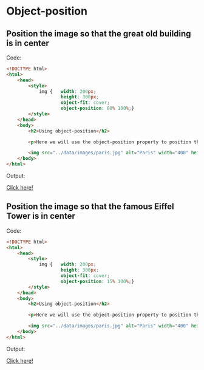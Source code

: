 # Object-position

## Position the image so that the great old building is in center

Code: 

```html
<!DOCTYPE html>
<html>
    <head>
        <style>
            img {   width: 200px;
                    height: 300px;
                    object-fit: cover;
                    object-position: 80% 100%;}
        </style>
    </head>
    <body>
        <h2>Using object-position</h2>

        <p>Here we will use the object-position property to position the image so that the great old building is in center:</p>

        <img src="../data/images/paris.jpg" alt="Paris" width="400" height="300">
    </body>
</html>
```

Output:

[Click here!](./Object-position/Example_1.html)

## Position the image so that the famous Eiffel Tower is in center

Code: 

```html
<!DOCTYPE html>
<html>
    <head>
        <style>
            img {   width: 200px;
                    height: 300px;
                    object-fit: cover;
                    object-position: 15% 100%;}
        </style>
    </head>
    <body>
        <h2>Using object-position</h2>

        <p>Here we will use the object-position property to position the image so that the famous Eiffel Tower is in center:</p>

        <img src="../data/images/paris.jpg" alt="Paris" width="400" height="300">
    </body>
</html>
```

Output:

[Click here!](./Object-position/Example_2.html)